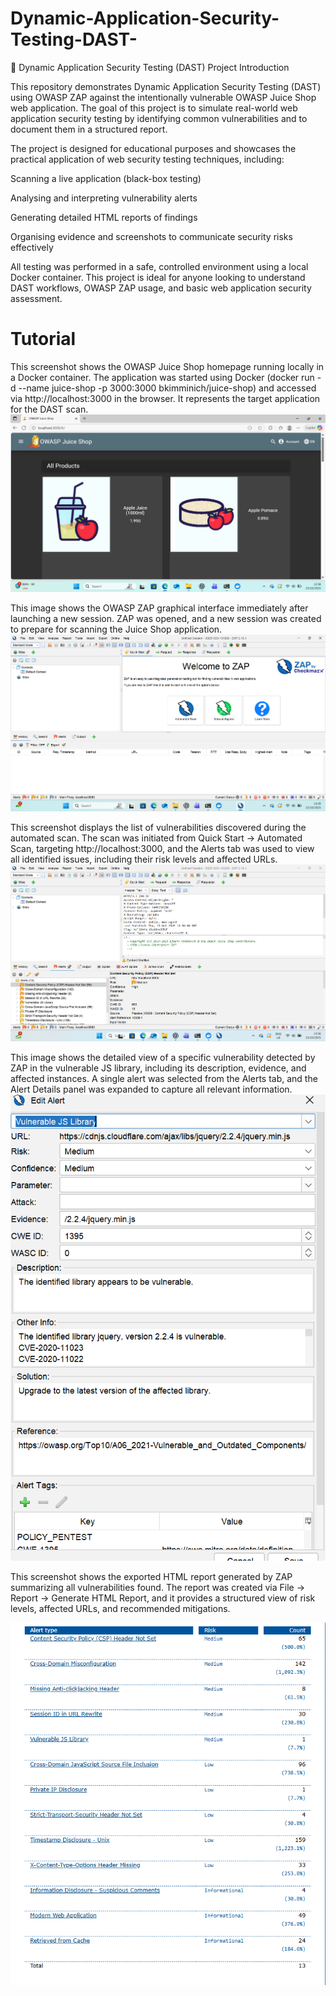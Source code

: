 # Dynamic-Application-Security-Testing-DAST-

🧪 Dynamic Application Security Testing (DAST) Project
Introduction

This repository demonstrates Dynamic Application Security Testing (DAST) using OWASP ZAP against the intentionally vulnerable OWASP Juice Shop web application. The goal of this project is to simulate real-world web application security testing by identifying common vulnerabilities and to document them in a structured report.

The project is designed for educational purposes and showcases the practical application of web security testing techniques, including:

Scanning a live application (black-box testing)

Analysing and interpreting vulnerability alerts

Generating detailed HTML reports of findings

Organising evidence and screenshots to communicate security risks effectively

All testing was performed in a safe, controlled environment using a local Docker container. This project is ideal for anyone looking to understand DAST workflows, OWASP ZAP usage, and basic web application security assessment.

# Tutorial 
This screenshot shows the OWASP Juice Shop homepage running locally in a Docker container. The application was started using Docker (docker run -d --name juice-shop -p 3000:3000 bkimminich/juice-shop) and accessed via http://localhost:3000 in the browser. It represents the target application for the DAST scan.
![image alt](https://github.com/Samuel-James971/Dynamic-Application-Security-Testing-DAST-/blob/main/Screenshot%202025-10-23%20125821.png?raw=true)





This image shows the OWASP ZAP graphical interface immediately after launching a new session. ZAP was opened, and a new session was created to prepare for scanning the Juice Shop application.
![image alt](https://github.com/Samuel-James971/Dynamic-Application-Security-Testing-DAST-/blob/main/Screenshot%202025-10-23%20132017.png?raw=true)


This screenshot displays the list of vulnerabilities discovered during the automated scan. The scan was initiated from Quick Start → Automated Scan, targeting http://localhost:3000, and the Alerts tab was used to view all identified issues, including their risk levels and affected URLs.
![image alt](https://github.com/Samuel-James971/Dynamic-Application-Security-Testing-DAST-/blob/main/Screenshot%202025-10-23%20135641.png?raw=true)


This image shows the detailed view of a specific vulnerability detected by ZAP in the vulnerable JS library, including its description, evidence, and affected instances. A single alert was selected from the Alerts tab, and the Alert Details panel was expanded to capture all relevant information.
![image alt](https://github.com/Samuel-James971/Dynamic-Application-Security-Testing-DAST-/blob/main/Screenshot%202025-10-23%20135657.png?raw=true)


This screenshot shows the exported HTML report generated by ZAP summarizing all vulnerabilities found. The report was created via File → Report → Generate HTML Report, and it provides a structured view of risk levels, affected URLs, and recommended mitigations.

![image alt](https://github.com/Samuel-James971/Dynamic-Application-Security-Testing-DAST-/blob/main/Screenshot%202025-10-23%20135946.png?raw=true)
